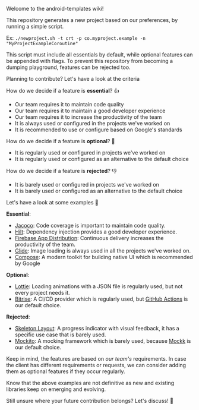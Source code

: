 Welcome to the android-templates wiki!

This repository generates a new project based on our preferences, by running a simple script. 

Ex: `./newproject.sh -t crt -p co.myproject.example -n "MyProjectExampleCoroutine"`

This script must include all essentials by default, while optional features can be appended with flags. To prevent this repository from becoming a dumping playground, features can be rejected too.

Planning to contribute? Let's have a look at the criteria

How do we decide if a feature is **essential**? 👍

- Our team requires it to maintain code quality
- Our team requires it to maintain a good developer experience
- Our team requires it to increase the productivity of the team
- It is always used or configured in the projects we've worked on
- It is recommended to use or configure based on Google's standards

How do we decide if a feature is **optional**? 🚩

- It is regularly used or configured in projects we've worked on
- It is regularly used or configured as an alternative to the default choice

How do we decide if a feature is **rejected**? 👎

- It is barely used or configured in projects we've worked on
- It is barely used or configured as an alternative to the default choice

Let's have a look at some examples 🔎

**Essential**:
- [Jacoco](https://github.com/jacoco/jacoco): Code coverage is important to maintain code quality.
- [Hilt](https://developer.android.com/training/dependency-injection/hilt-android): Dependency injection provides a good developer experience.
- [Firebase App Distribution](https://firebase.google.com/docs/app-distribution): Continuous delivery increases the productivity of the team.
- [Glide](https://github.com/bumptech/glide): Image loading is always used in all the projects we've worked on.
- [Compose](https://developer.android.com/jetpack/compose): A modern toolkit for building native UI which is recommended by Google

**Optional**:
- [Lottie](https://github.com/airbnb/lottie-android): Loading animations with a JSON file is regularly used, but not every project needs it.
- [Bitrise](https://www.bitrise.io/): A CI/CD provider which is regularly used, but [GitHub Actions](https://github.com/features/actions) is our default choice.

**Rejected**:
- [Skeleton Layout](https://github.com/Faltenreich/SkeletonLayout): A progress indicator with visual feedback, it has a specific use case that is barely used.
- [Mockito](https://github.com/mockito/mockito): A mocking framework which is barely used, because [Mockk](https://mockk.io/) is our default choice.

Keep in mind, the features are based on _our team's_ requirements. In case the client has different requirements or requests, we can consider adding them as optional features if they occur regularly.

Know that the above examples are not definitive as new and existing libraries keep on emerging and evolving.

Still unsure where your future contribution belongs? Let's discuss! 🚀
